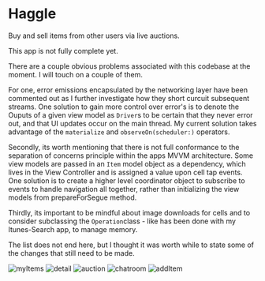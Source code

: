 # Haggle

Buy and sell items from other users via live auctions. 

This app is not fully complete yet. 

There are a couple obvious problems associated with this codebase at the moment. I will touch on a couple of them.

For one, error emissions encapsulated by the networking layer have been commented out as I further investigate how they short curcuit subsequent streams. One solution to gain more control over error's is to denote the Ouputs of a given view model as `Driver`s to be certain that they never error out, and that UI updates occur on the main thread. My current solution takes advantage of the `materialize` and `observeOn(scheduler:)` operators.

Secondly, its worth mentioning that there is not full conformance to the separation of concerns principle within the apps MVVM architecture. Some view models are passed in an `Item` model object as a dependency, which lives in the View Controller and is assigned a value upon cell tap events. One solution is to create a higher level coordinator object to subscribe to events to handle navigation all together, rather than initializing the view models from prepareForSegue method. 

Thirdly, its important to be mindful about image downloads for cells and to consider subclassing the `Operation`class - like has been done with my Itunes-Search app, to manage memory. 

The list does not end here, but I thought it was worth while to state some of the changes that still need to be made. 

![myItems](https://user-images.githubusercontent.com/19160637/29998230-ae088660-8fda-11e7-9ea2-b3e0c574279c.png)
![detail](https://user-images.githubusercontent.com/19160637/29998276-b3463c52-8fdb-11e7-94a5-29e62e5d5c2d.png)
![auction](https://user-images.githubusercontent.com/19160637/29998245-03e8880a-8fdb-11e7-8e81-c3c55266c37c.png)
![chatroom](https://user-images.githubusercontent.com/19160637/29998209-173d4c02-8fda-11e7-946f-a33473a2dd92.png)
![addItem](https://user-images.githubusercontent.com/19160637/29998257-65e2370e-8fdb-11e7-91a0-c876f76a92b3.png)


